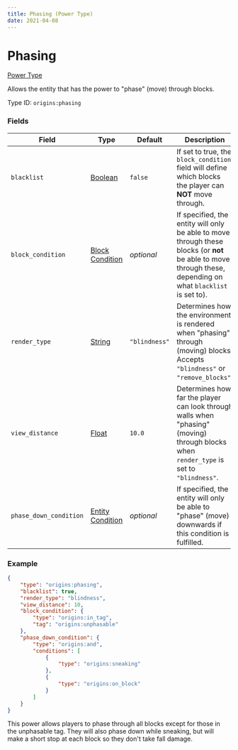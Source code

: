 ```yaml
---
title: Phasing (Power Type)
date: 2021-04-08
---
```


# Phasing

[Power Type](../power_types.md)

Allows the entity that has the power to "phase" (move) through blocks.

Type ID: `origins:phasing`

### Fields

Field  | Type | Default | Description
-------|------|---------|-------------
`blacklist` | [Boolean](../types/data_types/boolean.md) | `false` | If set to true, the `block_condition` field will define which blocks the player can **NOT** move through.
`block_condition` | [Block Condition](../block_conditions.md) | _optional_ | If specified, the entity will only be able to move through these blocks (or **not** be able to move through these, depending on what `blacklist` is set to).
`render_type` | [String](../data_types/string.md) | `"blindness"` | Determines how the environment is rendered when "phasing" through (moving) blocks. Accepts `"blindness"` or `"remove_blocks"`.
`view_distance` | [Float](../types/data_types/float.md) | `10.0` | Determines how far the player can look through walls when "phasing" (moving) through blocks when `render_type` is set to `"blindness"`.
`phase_down_condition` | [Entity Condition](../entity_conditions.md) | _optional_ | If specified, the entity will only be able to "phase" (move) downwards if this condition is fulfilled.

### Example
```json
{
  	"type": "origins:phasing",
  	"blacklist": true,
  	"render_type": "blindness",
  	"view_distance": 10,
  	"block_condition": {
    	"type": "origins:in_tag",
    	"tag": "origins:unphasable"
  	},
  	"phase_down_condition": {
    	"type": "origins:and",
    	"conditions": [
      		{
        		"type": "origins:sneaking"
      		},
      		{
        		"type": "origins:on_block"
      		}
    	]
  	}
}
```
This power allows players to phase through all blocks except for those in the unphasable tag. They will also phase down while sneaking, but will make a short stop at each block so they don't take fall damage.
